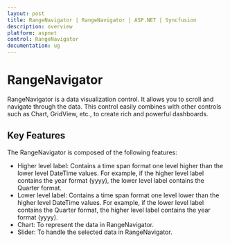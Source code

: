 ```yaml
---
layout: post
title: RangeNavigator | RangeNavigator | ASP.NET | Syncfusion
description: overview
platform: aspnet
control: RangeNavigator
documentation: ug
---
```


# RangeNavigator

RangeNavigator is a data visualization control.  It allows you to scroll and navigate through the data. This control easily combines with other controls such as Chart, GridView, etc., to create rich and powerful dashboards.

## Key Features

The RangeNavigator is composed of the following features: 

* Higher level label: Contains a time span format one level higher than the lower level DateTime values. For example, if the higher level label contains the year format (yyyy), the lower level label contains the Quarter format.
* Lower level label: Contains a time span format one level lower than the higher level DateTime values. For example, if the lower level label contains the Quarter format, the higher level label contains the year format (yyyy).
* Chart: To represent the data in RangeNavigator.
* Slider: To handle the selected data in RangeNavigator.
